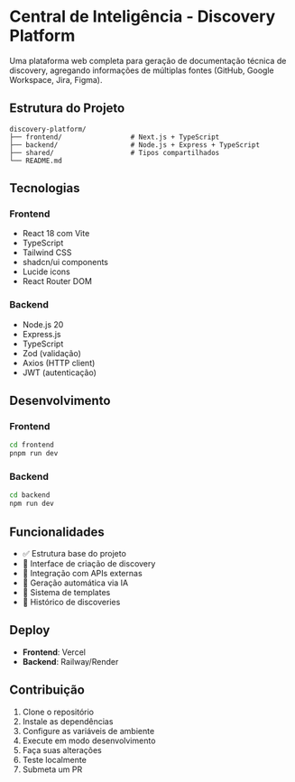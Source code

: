 # Central de Inteligência - Discovery Platform

Uma plataforma web completa para geração de documentação técnica de discovery, agregando informações de múltiplas fontes (GitHub, Google Workspace, Jira, Figma).

## Estrutura do Projeto

```
discovery-platform/
├── frontend/                 # Next.js + TypeScript
├── backend/                  # Node.js + Express + TypeScript
├── shared/                   # Tipos compartilhados
└── README.md
```

## Tecnologias

### Frontend
- React 18 com Vite
- TypeScript
- Tailwind CSS
- shadcn/ui components
- Lucide icons
- React Router DOM

### Backend
- Node.js 20
- Express.js
- TypeScript
- Zod (validação)
- Axios (HTTP client)
- JWT (autenticação)

## Desenvolvimento

### Frontend
```bash
cd frontend
pnpm run dev
```

### Backend
```bash
cd backend
npm run dev
```

## Funcionalidades

- ✅ Estrutura base do projeto
- 🔄 Interface de criação de discovery
- 🔄 Integração com APIs externas
- 🔄 Geração automática via IA
- 🔄 Sistema de templates
- 🔄 Histórico de discoveries

## Deploy

- **Frontend**: Vercel
- **Backend**: Railway/Render

## Contribuição

1. Clone o repositório
2. Instale as dependências
3. Configure as variáveis de ambiente
4. Execute em modo desenvolvimento
5. Faça suas alterações
6. Teste localmente
7. Submeta um PR

